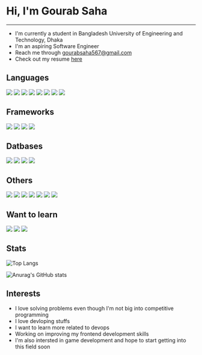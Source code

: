 # Hi, I'm Gourab Saha  
-------------------------

- I'm currently a student in Bangladesh University of Engineering and Technology, Dhaka
- I'm an aspiring Software Engineer
- Reach me through [gourabsaha567@gmail.com](gourabsaha567@gmail.com)
- Check out my resume [here](https://drive.google.com/file/d/1Nug6rEmr2rClUKfICp9zeJ1JempUc3al/view?usp=sharing)

## Languages

<p float="left">
<img src="https://img.icons8.com/color/48/000000/c-programming.png"/>
<img src="https://img.icons8.com/color/48/000000/c-plus-plus-logo.png"/>
<img src="https://img.icons8.com/color/48/000000/java-coffee-cup-logo--v2.png"/>
<img src="https://img.icons8.com/color/48/000000/python--v2.png"/>
<img src="https://img.icons8.com/color/48/000000/javascript--v2.png"/>
<img src="https://img.icons8.com/color/48/000000/html-5--v1.png"/>
<img src="https://img.icons8.com/color/48/000000/css3.png"/>
<img src="https://img.icons8.com/color/48/000000/dart.png"/>
</p>

## Frameworks

<p float="float">
<img src="https://img.icons8.com/color/48/000000/nodejs.png"/>
<img src="https://img.icons8.com/ultraviolet/40/000000/react--v2.png"/>
<img src="https://img.icons8.com/color/48/000000/django.png"/>
<img src="https://img.icons8.com/color/48/000000/flutter.png"/>
</p>


## Datbases
<p float="left">
<img src="https://img.icons8.com/fluency/48/000000/mysql-logo.png"/>
<img src="https://img.icons8.com/color/48/000000/postgreesql.png"/>
<img src="https://img.icons8.com/color/48/000000/mongodb.png"/>
<img src="https://img.icons8.com/color/48/000000/cloud-firestore.png"/>
</p>


## Others
<p float="left">
<img src="https://img.icons8.com/color/48/000000/git.png"/>
<img src="https://img.icons8.com/fluency/48/000000/github.png"/>
<img src="https://img.icons8.com/color/48/000000/linux--v2.png"/>
<img src="https://img.icons8.com/color/48/000000/amazon-web-services.png"/>
<img src="https://img.icons8.com/color/48/000000/google-cloud-platform.png"/>
<img src="https://img.icons8.com/color/48/000000/firebase.png"/>
<img src="https://img.icons8.com/fluency/48/000000/docker.png"/>
</p>

## Want to learn
<p float="left">
<img src="https://img.icons8.com/color/48/000000/c-sharp-logo.png"/>
<img src="https://img.icons8.com/ios-filled/50/000000/unity.png"/>
<img src="https://img.icons8.com/ios-filled/50/000000/unreal-engine.png"/>
</p>


## Stats  

![Top Langs](https://github-readme-stats.vercel.app/api/top-langs/?username=ComeBackCity&layout=compact)

![Anurag's GitHub stats](https://github-readme-stats.vercel.app/api?username=ComeBackCity&show_icons=true&count_private=true)

## Interests

- I love solving problems even though I'm not big into competitive programming
- I love devloping stuffs
- I want to learn more related to devops
- Working on improving my frontend development skills
- I'm also intersted in game development and hope to start getting into this field soon